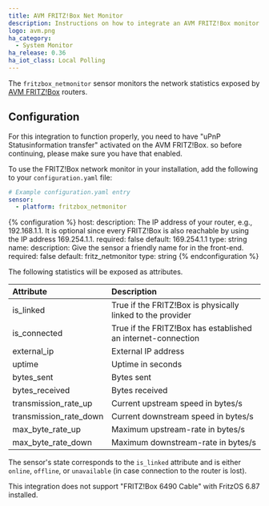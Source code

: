 ```yaml
---
title: AVM FRITZ!Box Net Monitor
description: Instructions on how to integrate an AVM FRITZ!Box monitor into Home Assistant.
logo: avm.png
ha_category:
  - System Monitor
ha_release: 0.36
ha_iot_class: Local Polling
---
```


The `fritzbox_netmonitor` sensor monitors the network statistics exposed by [AVM FRITZ!Box](https://avm.de/produkte/fritzbox/) routers.

## Configuration

For this integration to function properly, you need to have "uPnP Statusinformation transfer" activated on the AVM FRITZ!Box. so before continuing, please make sure you have that enabled.

To use the FRITZ!Box network monitor in your installation, add the following to your `configuration.yaml` file:

```yaml
# Example configuration.yaml entry
sensor:
  - platform: fritzbox_netmonitor
```

{% configuration %}
host:
  description: The IP address of your router, e.g., 192.168.1.1. It is optional since every FRITZ!Box is also reachable by using the IP address 169.254.1.1.
  required: false
  default: 169.254.1.1
  type: string
name:
  description: Give the sensor a friendly name for in the front-end.
  required: false
  default: fritz_netmonitor
  type: string
{% endconfiguration %}

The following statistics will be exposed as attributes.

|Attribute              |Description                                                  |
|:----------------------|:------------------------------------------------------------|
|is_linked              |True if the FRITZ!Box is physically linked to the provider    |
|is_connected           |True if the FRITZ!Box has established an internet-connection  |
|external_ip            |External IP address                                          |
|uptime                 |Uptime in seconds                                            |
|bytes_sent             |Bytes sent                                                   |
|bytes_received         |Bytes received                                               |
|transmission_rate_up   |Current upstream speed in bytes/s                            |
|transmission_rate_down |Current downstream speed in bytes/s                          |
|max_byte_rate_up       |Maximum upstream-rate in bytes/s                             |
|max_byte_rate_down     |Maximum downstream-rate in bytes/s                           |

The sensor's state corresponds to the `is_linked` attribute and is either `online`, `offline`, or `unavailable` (in case connection to the router is lost).

<div class='note info'>
This integration does not support "FRITZ!Box 6490 Cable" with FritzOS 6.87 installed.
</div>
